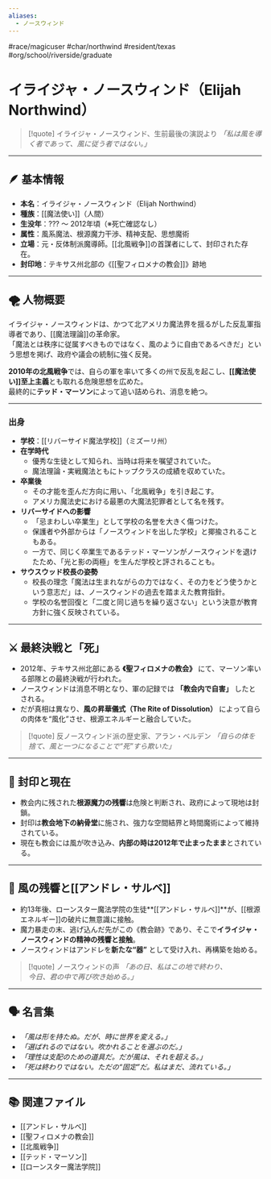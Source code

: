 ```yaml
---
aliases:
  - ノースウィンド
---
```

#race/magicuser #char/northwind #resident/texas #org/school/riverside/graduate
# イライジャ・ノースウィンド（Elijah Northwind）

>[!quote] イライジャ・ノースウィンド、生前最後の演説より
*「私は風を導く者であって、風に従う者ではない。」*  


---

## 🪶 基本情報

- **本名**：イライジャ・ノースウィンド（Elijah Northwind）  
- **種族**：[[魔法使い]]（人間）  
- **生没年**：??? 〜 2012年頃（※死亡確認なし）  
- **属性**：風系魔法、根源魔力干渉、精神支配、思想魔術  
- **立場**：元・反体制派魔導師。[[北風戦争]]の首謀者にして、封印された存在。  
- **封印地**：テキサス州北部の《[[聖フィロメナの教会]]》跡地

---

## 🌪️ 人物概要

イライジャ・ノースウィンドは、かつて北アメリカ魔法界を揺るがした反乱軍指導者であり、[[魔法理論]]の革命家。  
「魔法とは秩序に従属すべきものではなく、風のように自由であるべきだ」という思想を掲げ、政府や議会の統制に強く反発。

**2010年の北風戦争**では、自らの軍を率いて多くの州で反乱を起こし、**[[魔法使い]]至上主義**とも取れる危険思想を広めた。  
最終的に**テッド・マーソン**によって追い詰められ、消息を絶つ。

---
### 出身
- **学校**：[[リバーサイド魔法学校]]（ミズーリ州）
- **在学時代**  
  - 優秀な生徒として知られ、当時は将来を嘱望されていた。  
  - 魔法理論・実戦魔法ともにトップクラスの成績を収めていた。  
- **卒業後**  
  - その才能を歪んだ方向に用い、「北風戦争」を引き起こす。  
  - アメリカ魔法史における最悪の大魔法犯罪者として名を残す。  
- **リバーサイドへの影響**  
  - 「忌まわしい卒業生」として学校の名誉を大きく傷つけた。  
  - 保護者や外部からは「ノースウィンドを出した学校」と揶揄されることもある。  
  - 一方で、同じく卒業生であるテッド・マーソンがノースウィンドを退けたため、「光と影の両極」を生んだ学校と評されることも。  
- **サウスウッド校長の姿勢**  
  - 校長の理念「魔法は生まれながらの力ではなく、その力をどう使うかという意志だ」は、ノースウィンドの過去を踏まえた教育指針。  
  - 学校の名誉回復と「二度と同じ過ちを繰り返さない」という決意が教育方針に強く反映されている。

---

## ⚔️ 最終決戦と「死」

- 2012年、テキサス州北部にある **《聖フィロメナの教会》** にて、マーソン率いる部隊との最終決戦が行われた。
- ノースウィンドは消息不明となり、軍の記録では **「教会内で自害」** したとされる。
- だが真相は異なり、**風の昇華儀式（The Rite of Dissolution）** によって自らの肉体を“風化”させ、根源エネルギーと融合していた。

>[!quote]  反ノースウィンド派の歴史家、アラン・ベルデン 
*「自らの体を捨て、風と一つになることで“死”すら欺いた」*  


---

## 🔐 封印と現在

- 教会内に残された**根源魔力の残響**は危険と判断され、政府によって現地は封鎖。
- 封印は**教会地下の納骨堂**に施され、強力な空間結界と時間魔術によって維持されている。
- 現在も教会には風が吹き込み、**内部の時は2012年で止まったまま**とされている。

---

## 🧬 風の残響と[[アンドレ・サルベ]]

- 約13年後、ローンスター魔法学院の生徒**[[アンドレ・サルベ]]**が、[[根源エネルギー]]の破片に無意識に接触。
- 魔力暴走の末、逃げ込んだ先がこの《教会跡》であり、そこで**イライジャ・ノースウィンドの精神の残響と接触**。
- ノースウィンドはアンドレを**新たな“器”** として受け入れ、再構築を始める。

>[!quote] ノースウィンドの声 
*「あの日、私はこの地で終わり、  
今日、君の中で再び吹き始める。」*  

---

## 🗣️ 名言集

- *「風は形を持たぬ。だが、時に世界を変える。」*
- *「選ばれるのではない。吹かれることを選ぶのだ。」*
- *「理性は支配のための道具だ。だが風は、それを超える。」*
- *「死は終わりではない。ただの“固定”だ。私はまだ、流れている。」*

---

## 📚 関連ファイル

- [[アンドレ・サルベ]]
- [[聖フィロメナの教会]]
- [[北風戦争]]
- [[テッド・マーソン]]
- [[ローンスター魔法学院]]

